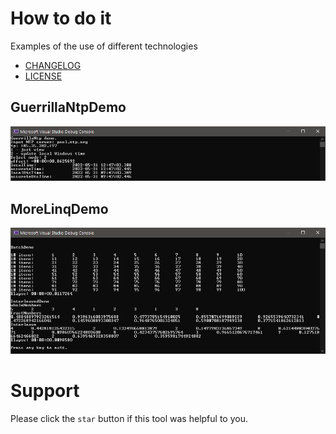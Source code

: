 # How to do it
Examples of the use of different technologies

- [CHANGELOG](CHANGELOG.md)
- [LICENSE](LICENSE.md)

## GuerrillaNtpDemo
![](Assets/GuerrillaNtpDemo.png?raw=true)

## MoreLinqDemo
![](Assets/MoreLinqDemo.png?raw=true)

# Support
Please click the `star` button if this tool was helpful to you.
